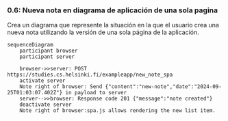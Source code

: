 ### **0.6: Nueva nota en diagrama de aplicación de una sola pagina**

Crea un diagrama que represente la situación en la que el usuario crea una nueva nota utilizando la versión de una sola página de la aplicación.

```mermaid
sequenceDiagram
    participant browser
    participant server

    browser->>server: POST https://studies.cs.helsinki.fi/exampleapp/new_note_spa
    activate server
    Note right of browser: Send {"content":"new-note","date":"2024-09-25T01:03:07.402Z"} in payload to server
    server-->>browser: Response code 201 {"message":"note created"}
    deactivate server
    Note right of browser:spa.js allows rendering the new list item.
```